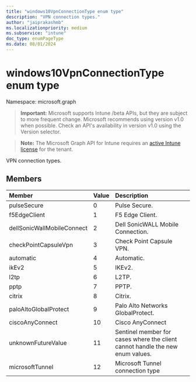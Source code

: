 ```yaml
---
title: "windows10VpnConnectionType enum type"
description: "VPN connection types."
author: "jaiprakashmb"
ms.localizationpriority: medium
ms.subservice: "intune"
doc_type: enumPageType
ms.date: 08/01/2024
---
```


# windows10VpnConnectionType enum type

Namespace: microsoft.graph

> **Important:** Microsoft supports Intune /beta APIs, but they are subject to more frequent change. Microsoft recommends using version v1.0 when possible. Check an API's availability in version v1.0 using the Version selector.

> **Note:** The Microsoft Graph API for Intune requires an [active Intune license](https://go.microsoft.com/fwlink/?linkid=839381) for the tenant.

VPN connection types.

## Members
|Member|Value|Description|
|:---|:---|:---|
|pulseSecure|0|Pulse Secure.|
|f5EdgeClient|1|F5 Edge Client.|
|dellSonicWallMobileConnect|2|Dell SonicWALL Mobile Connection.|
|checkPointCapsuleVpn|3|Check Point Capsule VPN.|
|automatic|4|Automatic.|
|ikEv2|5|IKEv2.|
|l2tp|6|L2TP.|
|pptp|7|PPTP.|
|citrix|8|Citrix.|
|paloAltoGlobalProtect|9|Palo Alto Networks GlobalProtect.|
|ciscoAnyConnect|10|Cisco AnyConnect|
|unknownFutureValue|11|Sentinel member for cases where the client cannot handle the new enum values.|
|microsoftTunnel|12|Microsoft Tunnel connection type|